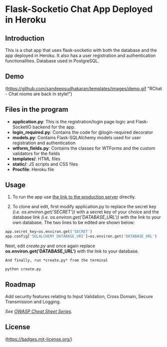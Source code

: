 # Flask-Socketio Chat App Deployed in Heroku

## Introduction
This is a chat app that uses flask-socketio with both the database and the app deployed in Heroku. It also has a user registration and authentication functionalities. Database used in PostgreSQL.

## Demo
(https://github.com/sandeepsudhakaran/templates/images/demo.gif "RChat - Chat rooms are back in style!")

## Files in the program
- **application.py**: This is the registration/login page logic and Flask-SocketIO backend for the app.
- **login_required.py**: Contains the code for @login-required decorator
- **models.py**: Contains Flask-SQLAlchemy models used for user registration and authentication
- **wtform_fields.py**: Contains the classes for WTForms and the custom validators for the fields
- **templates/**: HTML files
- **static/**: JS scripts and CSS files
- **Procfile**: Heroku file

## Usage
1. To run the app use [the link to the production server](https://rchat-app.herokuapp.com) directly.

2. To clone and edit, first modify application.py to replace the secret key *(i.e. os.environ.get('SECRET'))* with a secret key of your choice and the database link *(i.e. os.environ.get('DATABASE_URL'))* with the link to your own database. The two lines to be edited are shown below:
```python
app.secret_key=os.environ.get('SECRET')
app.config['SQLALCHEMY_DATABASE_URI']=os.environ.get('DATABASE_URL')
```
Next, edit *create.py* and once again replace **os.environ.get('DATABASE_URL')** with the link to your database.

    And finally, run *create.py* from the terminal
```terminal
python create.py
```

## Roadmap
Add security features relating to Input Validation, Cross Domain, Secure Transmission and Logging.

*See [OWASP Cheat Sheet Series](https://www.owasp.org/index.php/OWASP_Cheat_Sheet_Series#tab=Main)*.

## License
(https://badges.mit-license.org/)
